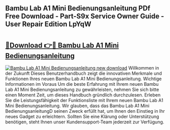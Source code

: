 ## Bambu Lab A1 Mini Bedienungsanleitung PDf Free Download - Part-S9x Service Owner Guide - User Repair Edition LpYqW

# <h2><a href="http://df5vlgr.blite.top/?on=Bambu+Lab+A1+Mini+Bedienungsanleitung">🔗Download 👉🔴 Bambu Lab A1 Mini Bedienungsanleitung</a></h2>

[![Bambu Lab A1 Mini Bedienungsanleitung new download](https://i.imgur.com/lujVjoI.png)](http://df5vlgr.blite.top/?on=Bambu+Lab+A1+Mini+Bedienungsanleitung)
Willkommen in der Zukunft Dieses Benutzerhandbuch zeigt die innovativen Merkmale und Funktionen Ihres neuen Bambu Lab A1 Mini Bedienungsanleitung. Wichtige Informationen im Voraus Um die beste Erfahrung mit Ihrem neuen Bambu Lab A1 Mini Bedienungsanleitung zu gewährleisten, nehmen Sie sich bitte einen Moment Zeit, um dieses Handbuch gründlich durchzulesen. Erleben Sie die Leistungsfähigkeit der Funktionsliste mit Ihrem neuen Bambu Lab A1 Mini Bedienungsanleitung. Wir glauben, dass das Bambu Lab A1 Mini BedienungsanleitungD seinen Zweck erfüllt hat, um Ihnen den Einstieg in Ihr neues Gadget zu erleichtern. Sollten Sie eine Klärung oder Unterstützung benötigen, steht Ihnen unser Kundensupport-Team jederzeit zur Verfügung.
